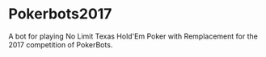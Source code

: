 # Pokerbots2017
A bot for playing No Limit Texas Hold'Em Poker with Remplacement for the 2017 competition of PokerBots.
